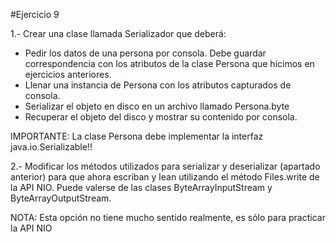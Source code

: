 #Ejercicio 9

1.- Crear una clase llamada Serializador que deberá:
- Pedir los datos de una persona por consola. Debe guardar correspondencia con los atributos de la clase Persona que hicimos en ejercicios anteriores.
- Llenar una instancia de Persona con los atributos capturados de consola.
- Serializar el objeto en disco en un archivo llamado Persona.byte
- Recuperar el objeto del disco y mostrar su contenido por consola.

IMPORTANTE: La clase Persona debe implementar la interfaz java.io.Serializable!!

2.- Modificar los métodos utilizados para serializar y deserializar (apartado anterior) para que ahora escriban y lean utilizando el método Files.write de la API NIO. Puede valerse de las clases ByteArrayInputStream y ByteArrayOutputStream.

NOTA: Esta opción no tiene mucho sentido realmente, es sólo para practicar la API NIO
